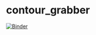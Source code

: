 # contour_grabber

[![Binder](https://mybinder.org/badge_logo.svg)](https://mybinder.org/v2/gh/tlohde/contour_grabber/main)
